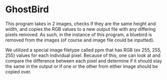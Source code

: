 # GhostBird
This program takes in 2 images, checks if they are the same height and width, and copies the RGB values to a new output file with any differing pixels
removed. As such, in the instance of this program, a bluebird is removed from the images (of course and image file could be inputted).

We utilized a special image filetype called ppm that has RGB (ex 255, 255, 255) values for each individual pixel. Because of this, one can look at and compare the difference
between each pixel and determine if it should stay the same in the output or if one or the other from either image should be copied over.
